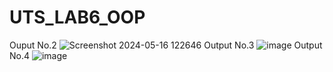 # UTS_LAB6_OOP
Ouput No.2
![Screenshot 2024-05-16 122646](https://github.com/Kylazahrawinnetou/UTS_LAB6_OOP/assets/115005293/54359a55-37c6-4b6f-864c-cd3ae47a63d9)
Output No.3
![image](https://github.com/Kylazahrawinnetou/UTS_LAB6_OOP/assets/115005293/143f25b2-50b1-4d28-b7e9-a33b951d1a4c)
Output No.4
![image](https://github.com/Kylazahrawinnetou/UTS_LAB6_OOP/assets/115005293/0e52f0fd-2468-4e7a-ba94-99bf03db3b2b)
